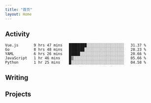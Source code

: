 ```yaml
---
title: "首页"
layout: Home
---
```


## Activity
<!--START_SECTION:waka-->
```text
Vue.js       9 hrs 47 mins   ████████░░░░░░░░░░░░░░░░░   31.37 % 
Go           8 hrs 48 mins   ███████░░░░░░░░░░░░░░░░░░   28.23 % 
YAML         6 hrs 26 mins   █████░░░░░░░░░░░░░░░░░░░░   20.66 % 
JavaScript   1 hr 46 mins    █▒░░░░░░░░░░░░░░░░░░░░░░░   05.66 % 
Python       1 hr 25 mins    █░░░░░░░░░░░░░░░░░░░░░░░░   04.58 % 
```
<!--END_SECTION:waka-->

## Writing
<PindedPosts />

## Projects
<Projects />
